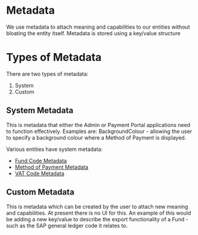 # Metadata

We use metadata to attach meaning and capabilities to our entities without bloating the entity itself.
Metadata is stored using a key/value structure 

# Types of Metadata

There are two types of metadata:

1. System
2. Custom

## System Metadata

This is metadata that either the Admin or Payment Portal applications need to function effectively.
Examples are: BackgroundColour - allowing the user to specify a background colour where a Method of Payment is displayed.

Various entities have system metadata:

* [Fund Code Metadata](metadata-fund.md)
* [Method of Payment Metadata](metadata-method-of-payment.md)
* [VAT Code Metadata](metadata-vat.md)

## Custom Metadata

This is metadata which can be created by the user to attach new meaning and capabilities.
At present there is no UI for this.
An example of this would be adding a new key/value to describe the export functionality of a Fund - such as the SAP general ledger code it relates to.


